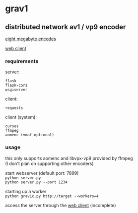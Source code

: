 # grav1
## distributed network av1 / vp9 encoder

[eight megabyte encodes](https://grass.moe/8mb.html)

[web client](https://encode.grass.moe)

### requirements
server:
```
flask
flask-cors
wsgiserver
```
client:  
```
requests
```
client (system):
```
curses
ffmpeg
aomenc (vmaf optional)
```

### usage

this only supports aomenc and libvpx-vp9 provided by ffmpeg  
(I don't plan on supporting other encoders)

start webserver (default port: 7899)  
`python server.py`  
`python server.py --port 1234`

starting up a worker  
`python grav1c.py http://target --workers=4`  

access the server through the [web client](https://encode.grass.moe) (incomplete)
